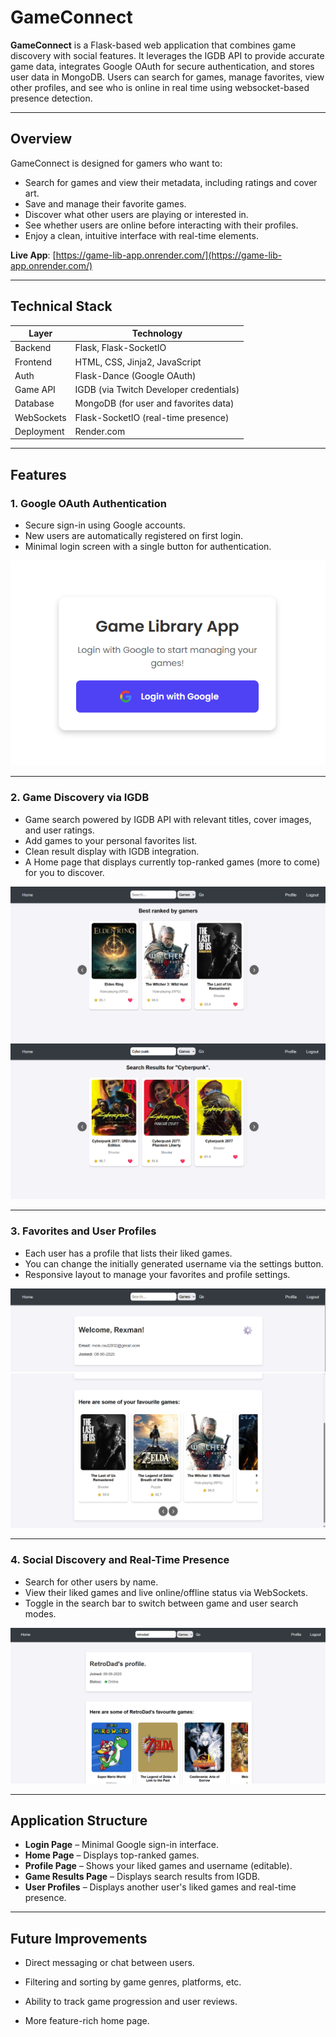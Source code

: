 # GameConnect

**GameConnect** is a Flask-based web application that combines game discovery with social features. It leverages the IGDB API to provide accurate game data, integrates Google OAuth for secure authentication, and stores user data in MongoDB. Users can search for games, manage favorites, view other profiles, and see who is online in real time using websocket-based presence detection.

---

## Overview

GameConnect is designed for gamers who want to:

- Search for games and view their metadata, including ratings and cover art.
- Save and manage their favorite games.
- Discover what other users are playing or interested in.
- See whether users are online before interacting with their profiles.
- Enjoy a clean, intuitive interface with real-time elements.

**Live App**: [https://game-lib-app.onrender.com/](https://game-lib-app.onrender.com/)

---

## Technical Stack

| Layer        | Technology                          |
|--------------|--------------------------------------|
| Backend      | Flask, Flask-SocketIO                |
| Frontend     | HTML, CSS, Jinja2, JavaScript        |
| Auth         | Flask-Dance (Google OAuth)           |
| Game API     | IGDB (via Twitch Developer credentials) |
| Database     | MongoDB (for user and favorites data) |
| WebSockets   | Flask-SocketIO (real-time presence)  |
| Deployment   | Render.com                           |

---

## Features

### 1. Google OAuth Authentication

- Secure sign-in using Google accounts.
- New users are automatically registered on first login.
- Minimal login screen with a single button for authentication.

![Login Page](./static/app_screenshots/login.png)

---

### 2. Game Discovery via IGDB

- Game search powered by IGDB API with relevant titles, cover images, and user ratings.
- Add games to your personal favorites list.
- Clean result display with IGDB integration.
- A Home page that displays currently top-ranked games (more to come) for you to discover.

![Home Page](./static/app_screenshots/homepage.png)
![Search Page](./static/app_screenshots/game_search.png)

---

### 3. Favorites and User Profiles

- Each user has a profile that lists their liked games.
- You can change the initially generated username via the settings button.
- Responsive layout to manage your favorites and profile settings.

![Login Page](./static/app_screenshots/profile_1.png)
![Login Page](./static/app_screenshots/profile_2.png)

---

### 4. Social Discovery and Real-Time Presence

- Search for other users by name.
- View their liked games and live online/offline status via WebSockets.
- Toggle in the search bar to switch between game and user search modes.

![Login Page](./static/app_screenshots/user_search.png)

---

## Application Structure

- **Login Page** – Minimal Google sign-in interface.
- **Home Page** – Displays top-ranked games.
- **Profile Page** – Shows your liked games and username (editable).
- **Game Results Page** – Displays search results from IGDB.
- **User Profiles** – Displays another user's liked games and real-time presence.


---

## Future Improvements
- Direct messaging or chat between users.

- Filtering and sorting by game genres, platforms, etc.

- Ability to track game progression and user reviews.

- More feature-rich home page.


